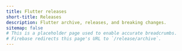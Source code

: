 ```yaml
---
title: Flutter releases
short-title: Releases
description: Flutter archive, releases, and breaking changes.
sitemap: false
# This is a placeholder page used to enable accurate breadcrumbs.
# Firebase redirects this page's URL to `/release/archive`.
---
```

